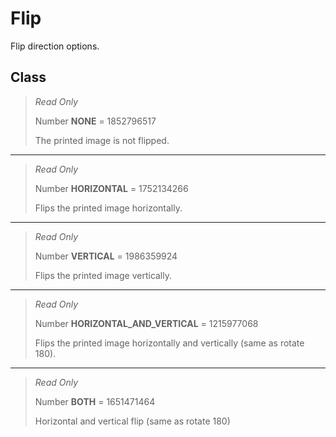 # Flip
Flip direction options.

## Class
> *Read Only* 
> 
> Number **NONE** = 1852796517
> 
> The printed image is not flipped.
*** 
> *Read Only* 
> 
> Number **HORIZONTAL** = 1752134266
> 
> Flips the printed image horizontally.
*** 
> *Read Only* 
> 
> Number **VERTICAL** = 1986359924
> 
> Flips the printed image vertically.
*** 
> *Read Only* 
> 
> Number **HORIZONTAL_AND_VERTICAL** = 1215977068
> 
> Flips the printed image horizontally and vertically (same as rotate 180).
*** 
> *Read Only* 
> 
> Number **BOTH** = 1651471464
> 
> Horizontal and vertical flip (same as rotate 180)

